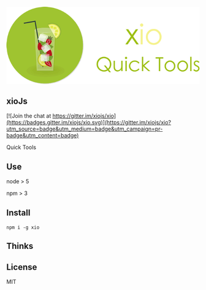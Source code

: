 
![xiojs](./file/xio-b.png)


## xioJs 

[![Join the chat at https://gitter.im/xiojs/xio](https://badges.gitter.im/xiojs/xio.svg)](https://gitter.im/xiojs/xio?utm_source=badge&utm_medium=badge&utm_campaign=pr-badge&utm_content=badge)

Quick Tools

## Use

node > 5


npm  > 3


## Install

```
npm i -g xio
```


## Thinks


## License

MIT



